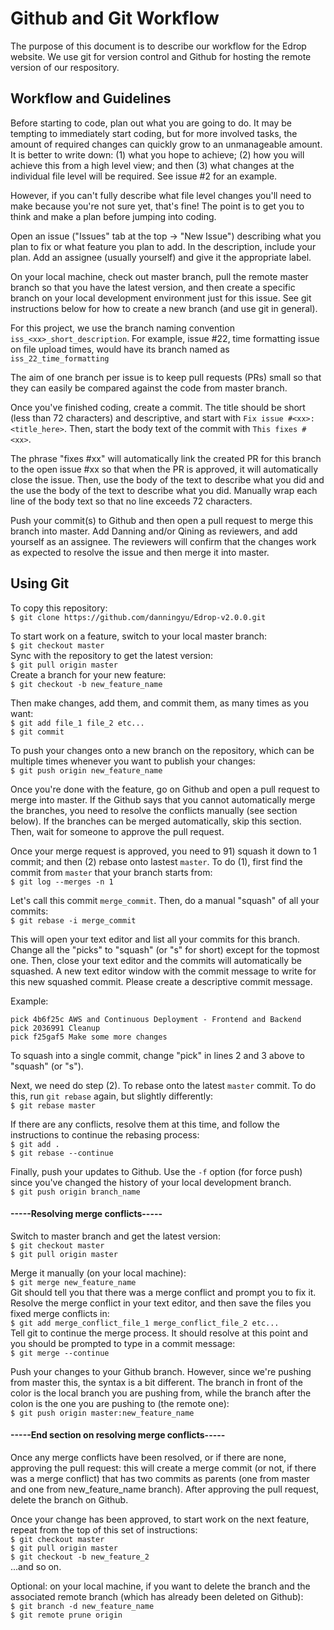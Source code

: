 # Github and Git Workflow
The purpose of this document is to describe our workflow for the Edrop website. We use git for version control and Github for hosting the remote version of our respository.

## Workflow and Guidelines
Before starting to code, plan out what you are going to do. It may be tempting to immediately start coding, but for more involved tasks, the amount of required changes can quickly grow to an unmanageable amount. It is better to write down: (1) what you hope to achieve; (2) how you will achieve this from a high level view; and then (3) what changes at the individual file level will be required. See issue #2 for an example.  

However, if you can't fully describe what file level changes you'll need to make because you're not sure yet, that's fine! The point is to get you to think and make a plan before jumping into coding.  

Open an issue ("Issues" tab at the top -> "New Issue") describing what you plan to fix or what feature you plan to add. In the description, include your plan. Add an assignee (usually yourself) and give it the appropriate label.  

On your local machine, check out master branch, pull the remote master branch so that you have the latest version, and then create a specific branch on your local development environment just for this issue. See git instructions below for how to create a new branch (and use git in general).  

For this project, we use the branch naming convention `iss_<xx>_short_description`. For example, issue #22, time formatting issue on file upload times, would have its branch named as `iss_22_time_formatting`  

The aim of one branch per issue is to keep pull requests (PRs) small so that they can easily be compared against the code from master branch.  

Once you've finished coding, create a commit. The title should be short (less than 72 characters) and descriptive, and start with `Fix issue #<xx>: <title_here>`. Then, start the body text of the commit with `This fixes #<xx>`.  

The phrase "fixes #xx" will automatically link the created PR for this branch to the open issue #xx so that when the PR is approved, it will automatically close the issue. Then, use the body of the text to describe what you did and the use the body of the text to describe what you did. Manually wrap each line of the body text so that no line exceeds 72 characters.  

Push your commit(s) to Github and then open a pull request to merge this branch into master. Add Danning and/or Qining as reviewers, and add yourself as an assignee. The reviewers will confirm that the changes work as expected to resolve the issue and then merge it into master.

## Using Git
To copy this repository:  
`$ git clone https://github.com/danningyu/Edrop-v2.0.0.git`  

To start work on a feature, switch to your local master branch:  
`$ git checkout master`  
Sync with the repository to get the latest version:  
`$ git pull origin master`  
Create a branch for your new feature:  
`$ git checkout -b new_feature_name`  

Then make changes, add them, and commit them, as many times as you want:  
`$ git add file_1 file_2 etc...`  
`$ git commit`  

To push your changes onto a new branch on the repository, which can be multiple times whenever you want to publish your changes:  
`$ git push origin new_feature_name`  

Once you're done with the feature, go on Github and open a pull request to merge into master. If the Github says that you cannot automatically merge the branches, you need to resolve the conflicts manually (see section below). If the branches can be merged automatically, skip this section. Then, wait for someone to approve the pull request.  

Once your merge request is approved, you need to 91) squash it down to 1 commit; and then (2) rebase onto lastest `master`. To do (1), first find the commit from `master` that your branch starts from:  
`$ git log --merges -n 1`  

Let's call this commit `merge_commit`. Then, do a manual "squash" of all your commits:  
`$ git rebase -i merge_commit`  

This will open your text editor and list all your commits for this branch. Change all the "picks" to "squash" (or "s" for short) except for the topmost one. Then, close your text editor and the commits will automatically be squashed. A new text editor window with the commit message to write for this new squashed commit. Please create a descriptive commit message.  

Example:  
```
pick 4b6f25c AWS and Continuous Deployment - Frontend and Backend
pick 2036991 Cleanup 
pick f25gaf5 Make some more changes 
```  
To squash into a single commit, change "pick" in lines 2 and 3 above to "squash" (or "s").  

Next, we need do step (2). To rebase onto the latest `master` commit. To do this, run `git rebase` again, but slightly differently:  
`$ git rebase master`  

If there are any conflicts, resolve them at this time, and follow the instructions to continue the rebasing process:  
`$ git add .`  
`$ git rebase --continue`  

Finally, push your updates to Github. Use the `-f` option (for force push) since you've changed the history of your local development branch.  
`$ git push origin branch_name`  

#### -----Resolving merge conflicts-----
Switch to master branch and get the latest version:  
`$ git checkout master`  
`$ git pull origin master`  

Merge it manually (on your local machine):  
`$ git merge new_feature_name`  
Git should tell you that there was a merge conflict and prompt you to fix it. Resolve the merge conflict in your text editor, and then save the files you fixed merge conflicts in:  
`$ git add merge_conflict_file_1 merge_conflict_file_2 etc...`  
Tell git to continue the merge process. It should resolve at this point and you should be prompted to type in a commit message:  
`$ git merge --continue`  

Push your changes to your Github branch. However, since we're pushing from master this, the syntax is a bit different. The branch in front of the color is the local branch you are pushing from, while the branch after the colon is the one you are pushing to (the remote one):  
`$ git push origin master:new_feature_name`  
#### -----End section on resolving merge conflicts-----

Once any merge conflicts have been resolved, or if there are none, approving the pull request: this will create a merge commit (or not, if there was a merge conflict) that has two commits as parents (one from master and one from new_feature_name branch). After approving the pull request, delete the branch on Github.  

Once your change has been approved, to start work on the next feature, repeat from the top of this set of instructions:  
`$ git checkout master`  
`$ git pull origin master`  
`$ git checkout -b new_feature_2`  
...and so on.  

Optional: on your local machine, if you want to delete the branch and the associated remote branch (which has already been deleted on Github):  
`$ git branch -d new_feature_name`  
`$ git remote prune origin`  
